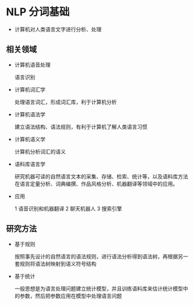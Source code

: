 # NLP 分词基础

- 计算机对人类语言文字进行分析、处理

## 相关领域

- 计算机语音处理

	语言识别

- 计算机词汇学

	处理语言词汇，形成词汇库，利于计算机分析

- 计算机语法学

	建立语法结构、语法规则，有利于计算机了解人类语言习惯

- 计算机语义学

	计算机分析词汇的语义

- 语料库语言学

	研究机器可读的自然语言文本的采集、存储、检索、统计等，以及语料库方法在语言定量分析、词典编撰、作品风格分析、机器翻译等领域中的应用。

- 应用

	1 语音识别和机器翻译 2 聊天机器人 3 搜索引擎

## 研究方法

- 基于规则

	按照事先设计的自然语言的语法规则，进行语法分析得到语法树，再根据另一套规则将语法树映射到语义符号结构

- 基于统计

	一般思想是为语言处理问题建立统计模型，并且训练语料库来估计统计模型中的参数，然后把参数应用在模型中处理语言问题
